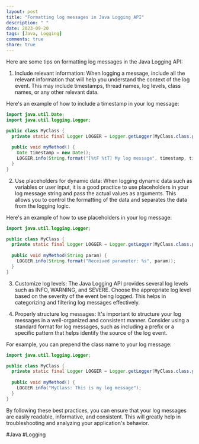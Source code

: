 ```yaml
---
layout: post
title: "Formatting log messages in Java Logging API"
description: " "
date: 2023-09-20
tags: [Java, Logging]
comments: true
share: true
---
```


Here are some tips on formatting log messages in the Java Logging API:

1. Include relevant information: When logging a message, include all the relevant information that will help you understand the context of the log event. This may include timestamps, thread names, log levels, class names, or any other relevant data.

Here's an example of how to include a timestamp in your log message:

```java
import java.util.Date;
import java.util.logging.Logger;

public class MyClass {
  private static final Logger LOGGER = Logger.getLogger(MyClass.class.getName());
  
  public void myMethod() {
    Date timestamp = new Date();
    LOGGER.info(String.format("[%tF %tT] My log message", timestamp, timestamp));
  }
}
```

2. Use placeholders for dynamic data: When logging dynamic data such as variables or user input, it is a good practice to use placeholders in your log message string and pass the actual values as arguments. This allows you to control the formatting of the data and separates the data from the logging logic.

Here's an example of how to use placeholders in your log message:

```java
import java.util.logging.Logger;

public class MyClass {
  private static final Logger LOGGER = Logger.getLogger(MyClass.class.getName());
  
  public void myMethod(String param) {
    LOGGER.info(String.format("Received parameter: %s", param));
  }
}
```

3. Customize log levels: The Java Logging API provides several log levels such as INFO, WARNING, and SEVERE. Choose the appropriate log level based on the severity of the event being logged. This helps in categorizing and filtering log messages effectively.

4. Properly structure log messages: It's important to structure your log messages in a well-organized and consistent manner. Consider using a standard format for log messages, such as including a prefix or a specific pattern that helps identify the source of the log event.

For example, you can prepend the class name to your log message:

```java
import java.util.logging.Logger;

public class MyClass {
  private static final Logger LOGGER = Logger.getLogger(MyClass.class.getName());
  
  public void myMethod() {
    LOGGER.info("MyClass: This is my log message");
  }
}
```

By following these best practices, you can ensure that your log messages are easily readable, informative, and consistent. This will greatly help in troubleshooting and analyzing your application's behavior.

#Java #Logging